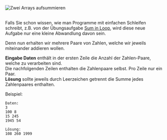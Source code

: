 <div class="text-center">
	<img src="https://codeabbey.github.io/data/sums_in_loop.gif" alt="Zwei Arrays aufsummieren"/>
</div>
<br/>

Falls Sie schon wissen, wie man Programme mit einfachen Schleifen schreibt, z.B. 
von der Übungsaufgabe [Sum in Loop](./sum-in-loop), wird diese neue Aufgabe nur eine kleine Abwandlung davon sein.

Denn nun erhalten wir mehrere Paare von Zahlen, welche wir jeweils miteinander addieren wollen. 

**Eingabe Daten** enthält in der ersten Zeile die Anzahl der Zahlen-Paare, welche zu verarbeiten sind.   
Die nachfolgenden Zeilen enthalten die Zahlenpaare selbst. Pro Zeile nur ein Paar.  
**Lösung** sollte jeweils durch Leerzeichen getrennt die Summe jedes Zahlenpaares enthalten. 

Beispiel:

    Daten:
    3
    100 8
    15 245
    1945 54
    
    Lösung:
    108 260 1999
